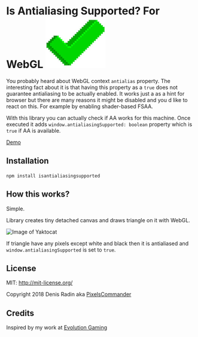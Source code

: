 # Is Antialiasing Supported? For WebGL ![Image of check sign](./check.jpeg)

You probably heard about WebGL context ```antialias``` property. The interesting fact about it is that having this property as a `true` does not guarantee antialiasing to be actually enabled. It works just a as a hint for browser but there are many reasons it might be disabled and you d like to react on this. For example by enabling shader-based FSAA.

With this library you can actually check if AA works for this machine. Once executed it adds ```window.antialiasingSupported: boolean``` property which is ```true``` if AA is available.

[Demo](http://pixelscommander.com/polygon/aatest/demo/)

## Installation

```npm install isantialiasingsupported```

## How this works?
Simple. 

Library creates tiny detached canvas and draws triangle on it with WebGL.

![Image of Yaktocat](./test.png)

If triangle have any pixels except white and black then it is antialiased and ```window.antialiasingSupported``` is set to ```true```.

## License

MIT: http://mit-license.org/

Copyright 2018 Denis Radin aka [PixelsCommander](http://pixelscommander.com)

## Credits

Inspired by my work at [Evolution Gaming](https://www.evolutiongamingcareers.com/search-jobs/?department=Engineering&country=)